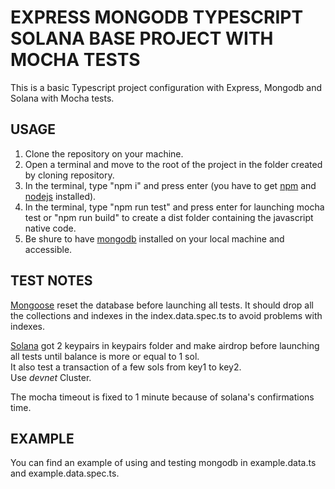 # EXPRESS MONGODB TYPESCRIPT SOLANA BASE PROJECT WITH MOCHA TESTS

This is a basic Typescript project configuration with Express, Mongodb and Solana with Mocha tests.

## USAGE 

1. Clone the repository on your machine.
2. Open a terminal and move to the root of the project in the folder created by cloning repository.
3. In the terminal, type "npm i" and press enter (you have to get [npm](https://docs.npmjs.com/downloading-and-installing-node-js-and-npm) and [nodejs](https://nodejs.org/en/download/) installed).
3. In the terminal, type "npm run test" and press enter for launching mocha test or "npm run build" to create a dist folder containing the javascript native code.
4. Be shure to have [mongodb](https://www.mongodb.com/) installed on your local machine and accessible.


## TEST NOTES

<ins>Mongoose</ins> reset the database before launching all tests.
It should drop all the collections and indexes in the index.data.spec.ts to avoid problems with indexes.

<ins>Solana</ins> got 2 keypairs in keypairs folder and make airdrop before launching all tests until balance is more or equal to 1 sol. 
<br>
It also test a transaction of a few sols from key1 to key2.
<br>
Use <em>devnet</em> Cluster.

The mocha timeout is fixed to 1 minute because of solana's confirmations time.

## EXAMPLE

You can find an example of using and testing mongodb in example.data.ts and example.data.spec.ts.